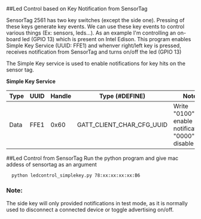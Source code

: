 ##Led Control based on Key Notification from SensorTag

SensorTag 2561 has two key switches (except the side one). Pressing of these keys generate key events. We can use 
these key events to control various things (Ex: sensors, leds...). As an example I'm controlling an on-board led (GPIO 13)
which is present on Intel Edison. This program enables Simple Key Service (UUID: FFE1) and whenver right/left key is pressed,
receives notification from SensorTag and turns on/off the led (GPIO 13)

The Simple Key service is used to enable notifications for key hits on the sensor tag. 


**Simple Key Service**

| Type | UUID | Handle | Type (#DEFINE) | Notes      |
|------|------|--------|----------------|------------|
| Data | FFE1 | 0x60   | GATT_CLIENT_CHAR_CFG_UUID | Write "0100" to enable notifications, "0000" to disable |

##Led Control from SensorTag
Run the python program and give mac addess of sensortag as an argument

      python ledcontrol_simplekey.py 78:xx:xx:xx:xx:B6

### Note: 
The side key will only provided notifications in test mode, as it is normally used to disconnect a connected device 
or toggle advertising on/off. 
